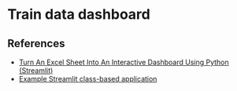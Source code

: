 # Train data dashboard

## References

- [Turn An Excel Sheet Into An Interactive Dashboard Using Python (Streamlit)](https://www.youtube.com/watch?v=Sb0A9i6d320)
- [Example Streamlit class-based application](https://learningtofly.dev/blog/streamlit-class-based-app)